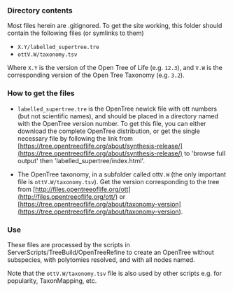 ### Directory contents
Most files herein are .gitignored. To get the site working, this folder should contain the following files (or symlinks to them)
	
* `X.Y/labelled_supertree.tre`
* `ottV.W/taxonomy.tsv`

Where `X.Y` is the version of the Open Tree of Life (e.g. `12.3`), and `V.W` is the corresponding version of the Open Tree Taxonomy (e.g. `3.2`).

### How to get the files
* `labelled_supertree.tre` is the OpenTree newick file with ott numbers (but not scientific names), and should be placed in a directory named with the OpenTree version number. To get this file, you can either download the complete OpenTree distribution, or get the single necessary file by following the link from [https://tree.opentreeoflife.org/about/synthesis-release/](https://tree.opentreeoflife.org/about/synthesis-release/) to 'browse full output' then 'labelled_supertree/index.html'.
	

* The OpenTree taxonomy, in a subfolder called ott`V.W` (the only important file is `ottV.W/taxonomy.tsv`). Get the version corresponding to the tree from [http://files.opentreeoflife.org/ott](http://files.opentreeoflife.org/ott/) or [https://tree.opentreeoflife.org/about/taxonomy-version](https://tree.opentreeoflife.org/about/taxonomy-version).

### Use

These files are processed by the scripts in ServerScripts/TreeBuild/OpenTreeRefine to create an OpenTree without subspecies, with polytomies resolved, and with all nodes named.

Note that the `ottV.W/taxonomy.tsv` file is also used by other scripts e.g. for popularity, TaxonMapping, etc.